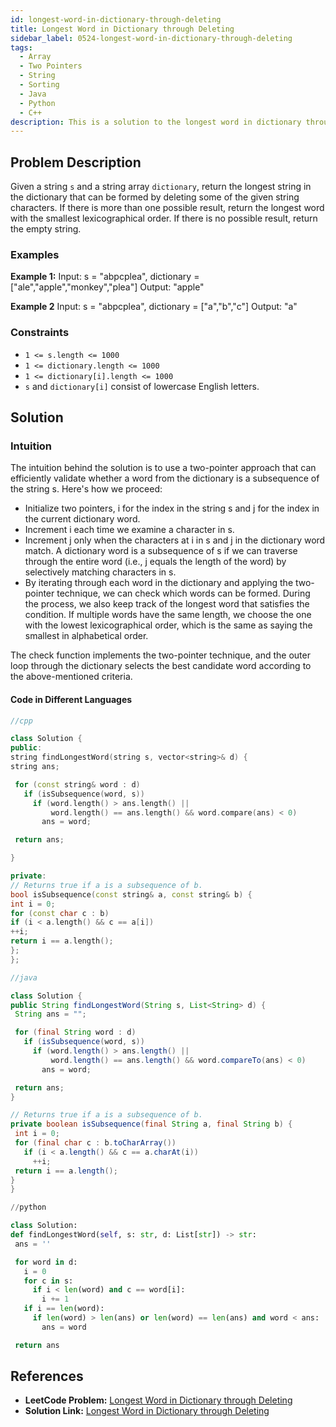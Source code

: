 ```yaml
---
id: longest-word-in-dictionary-through-deleting
title: Longest Word in Dictionary through Deleting
sidebar_label: 0524-longest-word-in-dictionary-through-deleting
tags:
  - Array
  - Two Pointers
  - String
  - Sorting
  - Java
  - Python
  - C++
description: This is a solution to the longest word in dictionary through deleting problem on LeetCode.
---
```


## Problem Description

Given a string `s` and a string array `dictionary`, return the longest string in the dictionary that can be formed by deleting some of the given string characters. If there is more than one possible result, return the longest word with the smallest lexicographical order. If there is no possible result, return the empty string.

### Examples

**Example 1:**
Input: s = "abpcplea", dictionary = ["ale","apple","monkey","plea"]
Output: "apple"

**Example 2**
Input: s = "abpcplea", dictionary = ["a","b","c"]
Output: "a"

### Constraints

- `1 <= s.length <= 1000`
- `1 <= dictionary.length <= 1000`
- `1 <= dictionary[i].length <= 1000`
- `s` and `dictionary[i]` consist of lowercase English letters.

## Solution

### Intuition

The intuition behind the solution is to use a two-pointer approach that can efficiently validate whether a word from the dictionary is a subsequence of the string s. Here's how we proceed:

- Initialize two pointers, i for the index in the string s and j for the index in the current dictionary word.
- Increment i each time we examine a character in s.
- Increment j only when the characters at i in s and j in the dictionary word match.
  A dictionary word is a subsequence of s if we can traverse through the entire word (i.e., j equals the length of the word) by selectively matching characters in s.
- By iterating through each word in the dictionary and applying the two-pointer technique, we can check which words can be formed. During the process, we also keep track of the longest word that satisfies the condition. If multiple words have the same length, we choose the one with the lowest lexicographical order, which is the same as saying the smallest in alphabetical order.

The check function implements the two-pointer technique, and the outer loop through the dictionary selects the best candidate word according to the above-mentioned criteria.

#### Code in Different Languages

<Tabs>
  <TabItem value="C++" label="C==">

```cpp
//cpp

class Solution {
public:
string findLongestWord(string s, vector<string>& d) {
string ans;

 for (const string& word : d)
   if (isSubsequence(word, s))
     if (word.length() > ans.length() ||
         word.length() == ans.length() && word.compare(ans) < 0)
       ans = word;

 return ans;

}

private:
// Returns true if a is a subsequence of b.
bool isSubsequence(const string& a, const string& b) {
int i = 0;
for (const char c : b)
if (i < a.length() && c == a[i])
++i;
return i == a.length();
};
};

```

  </TabItem>
  <TabItem value="Java" label="Java">

```java
//java

class Solution {
public String findLongestWord(String s, List<String> d) {
 String ans = "";

 for (final String word : d)
   if (isSubsequence(word, s))
     if (word.length() > ans.length() ||
         word.length() == ans.length() && word.compareTo(ans) < 0)
       ans = word;

 return ans;
}

// Returns true if a is a subsequence of b.
private boolean isSubsequence(final String a, final String b) {
 int i = 0;
 for (final char c : b.toCharArray())
   if (i < a.length() && c == a.charAt(i))
     ++i;
 return i == a.length();
}
}

```

</TabItem>
<TabItem value="Python" label="Python">

```python
//python

class Solution:
def findLongestWord(self, s: str, d: List[str]) -> str:
 ans = ''

 for word in d:
   i = 0
   for c in s:
     if i < len(word) and c == word[i]:
       i += 1
   if i == len(word):
     if len(word) > len(ans) or len(word) == len(ans) and word < ans:
       ans = word

 return ans
```

  </TabItem>
</Tabs>

## References

- **LeetCode Problem:** [Longest Word in Dictionary through Deleting](https://leetcode.com/problems/longest-word-in-dictionary-through-deleting/description/)
- **Solution Link:** [Longest Word in Dictionary through Deleting](https://leetcode.com/problems/longest-word-in-dictionary-through-deleting/solutions/)
